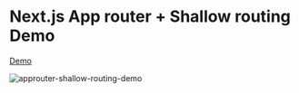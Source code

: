 # Next.js App router + Shallow routing Demo

[Demo](https://approuter-shallow-routing-demo.vercel.app/)

![approuter-shallow-routing-demo](https://github.com/kimizuy/approuter-shallow-routing-demo/assets/12962503/dddf81bd-ffd6-4b97-8a01-8872035914fb)
